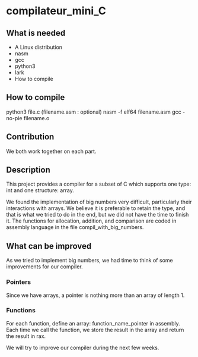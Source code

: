 # compilateur_mini_C

## What is needed

- A Linux distribution
- nasm
- gcc
- python3
- lark
- How to compile

## How to compile 

python3 file.c (filename.asm : optional)
nasm -f elf64 filename.asm
gcc -no-pie filename.o

## Contribution

We both work together on each part.

## Description

This project provides a compiler for a subset of C which supports one type: int and one structure: array.

We found the implementation of big numbers very difficult, particularly their interactions with arrays. We believe it is preferable to retain the type, and that is what we tried to do in the end, but we did not have the time to finish it. The functions for allocation, addition, and comparison are coded in assembly language in the file compil_with_big_numbers.

## What can be improved

As we tried to implement big numbers, we had time to think of some improvements for our compiler.

### Pointers
Since we have arrays, a pointer is nothing more than an array of length 1.

### Functions
For each function, define an array: function_name_pointer in assembly. Each time we call the function, we store the result in the array and return the result in rax.

We will try to improve our compiler during the next few weeks.
